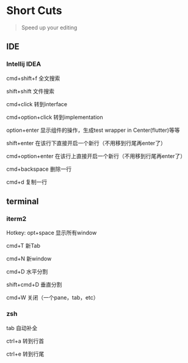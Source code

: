 # Short Cuts

> Speed up your editing

## IDE

### Intellij IDEA

cmd+shift+f 全文搜索

shift+shift 文件搜索

cmd+click 转到interface

cmd+option+click 转到implementation

option+enter 显示组件的操作，生成test wrapper in Center(flutter)等等

shift+enter 在该行下直接开启一个新行（不用移到行尾再enter了）

cmd+option+enter 在该行上直接开启一个新行（不用移到行尾再enter了）

cmd+backspace 删除一行

cmd+d 复制一行

## terminal

### iterm2

Hotkey: opt+space 显示所有window

cmd+T 新Tab

cmd+N 新window

cmd+D 水平分割

shift+cmd+D 垂直分割

cmd+W 关闭（一个pane，tab，etc）

### zsh

tab 自动补全

ctrl+a 转到行首

ctrl+e 转到行尾

